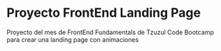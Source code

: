 # Proyecto FrontEnd Landing Page
Proyecto del mes de FrontEnd Fundamentals de Tzuzul Code Bootcamp para crear una landing page con animaciones

